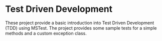 # Test Driven Development

These project provide a basic introduction into Test Driven Development (TDD) using MSTest.
The project provides some sample tests for a simple methods and a custom exception class.
